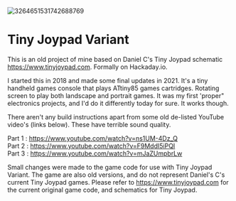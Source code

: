 
![3264651531742688769](https://github.com/user-attachments/assets/36f230b3-397b-4d01-a777-168e74b7b7e9)


# Tiny Joypad Variant

This is an old project of mine based on Daniel C's Tiny Joypad schematic https://www.tinyjoypad.com. Formally on Hackaday.io.

I started this in 2018 and made some final updates in 2021. It's a tiny handheld games console that plays ATtiny85 games cartridges. Rotating screen to play both landscape and portrait games. It was my first 'proper" electronics projects, and I'd do it differently today for sure. It works though.

There aren't any build instructions apart from some old de-listed YouTube video's (links below). These have terrible sound quality.

Part 1 : https://www.youtube.com/watch?v=ns1UM-4Dz_Q  
Part 2 : https://www.youtube.com/watch?v=F9MddI5iPQI  
Part 3 : https://www.youtube.com/watch?v=mJaZUmpbrLw  

Small changes were made to the game code for use with Tiny Joypad Variant. The game are also old versions, and do not represent Daniel's C's current Tiny Joypad games. Please refer to https://www.tinyjoypad.com for the current original game code, and schematics for Tiny Joypad.

